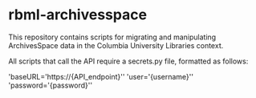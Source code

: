 # rbml-archivesspace

This repository contains scripts for migrating and manipulating ArchivesSpace data in the Columbia University Libraries context.

All scripts that call the API require a secrets.py file, formatted as follows:

'baseURL='https://{API_endpoint}''
'user='{username}''
'password='{password}''